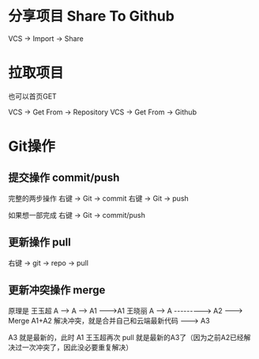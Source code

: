 # 分享项目 Share To Github

VCS -> Import -> Share

# 拉取项目 

也可以首页GET

VCS -> Get From -> Repository
VCS -> Get From -> Github

# Git操作
## 提交操作 commit/push

完整的两步操作
右键 -> Git -> commit 
右键 -> Git -> push

如果想一部完成
右键 -> Git -> commit/push 

## 更新操作 pull

右键 -> git -> repo -> pull 

## 更新冲突操作 merge

原理是
王玉超 A --> A --> A1 --->A1
王晓丽 A --> A ---------> A2 ---> Merge A1+A2 解决冲突，就是合并自己和云端最新代码 ---> A3

A3 就是最新的，此时 A1 王玉超再次 pull 就是最新的A3了（因为之前A2已经解决过一次冲突了，因此没必要重复解决）



